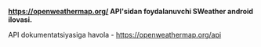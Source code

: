 **https://openweathermap.org/ API'sidan foydalanuvchi SWeather android ilovasi.**

API dokumentatsiyasiga havola - https://openweathermap.org/api
